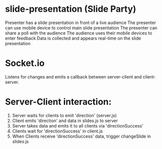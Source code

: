 slide-presentation (Slide Party)
==================
Presenter has a slide presentation in front of a live audience
The presenter can use mobile device to control main slide presentation
The presenter can share a poll with the audience
The audience uses their mobile devices to enter feedback
Data is collected and appears real-time on the slide presentation

Socket.io
==================
Listens for changes and emits a callback between server-client and client-server.

Server-Client interaction:
==================
1. Server waits for clients to emit 'direction' (server.js)
2. Client emits 'direction' and data in slides.js to server
3. Server takes data and emits it to all clients via 'directionSuccess'
4. Clients wait for 'directionSuccess' in client.js
5. When Clients receive 'directionSuccess' data, trigger changeSlide in slides.js


